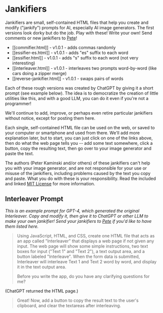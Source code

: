 # Jankifiers

Jankifiers are small, self-contained HTML files that help you create and modify ("jankify") prompts for AI, especially AI image generators. The first versions look dorky but do the job. Play with these! Write your own! Send comments or new jankifiers to [Pete](mailto:kaminski@istori.com)!

- [[commifier.html]] - v1.0.1 - adds commas randomly
- [[essifier-es.html]] - v1.0.1 - adds "es" suffix to each word
- [[essifier.html]] - v1.0.1 - adds "s" suffix to each word (not very interesting)
- [[interleaver.html]] - v1.0.1 - interleaves two prompts word-by-word (like cars doing a zipper merge)
- [[reverse-jankifier.html]] - v1.0.1 - swaps pairs of words

Each of these rough versions was created by ChatGPT by giving it a short prompt (see example below). The idea is to democratize the creation of little utilities like this, and with a good LLM, you can do it even if you're not a programmer!

We'll continue to add, improve, or perhaps even retire particular jankifiers without notice, except for posting them here.

Each single, self-contained HTML file can be used on the web, or saved to your computer or smartphone and used from there. We'll add more explanation later, but to start, you can just click on one of the links above, then do what the web page tells you -- add some text somewhere, click a button, copy the resulting text, then go over to your image generator and paste the text.

The authors (Peter Kaminski and/or others)  of these jankifiers can't help you with your image generator, and are not responsible for your use or misuse of the jankifiers, including problems caused by the text you copy and paste. What you do with these is your responsibility. Read the included and linked [MIT License](https://opensource.org/license/MIT) for more information.

## Interleaver Prompt

_This is an example prompt for GPT-4, which generated the original Interleaver. Copy and modify it, then give it to ChatGPT or other LLM to make your own jankifier! Send your jankifiers to [Pete](mailto:kaminski@istori.com) if you'd like to have them listed here._

> Using JavaScript, HTML, and CSS, create one HTML file that acts as an app called "Interleaver" that displays a web page if not given any input. The web page will show some simple instructions, two text boxes for input ("Text 1" and "Text 2"), a text output area, and a button labeled "Interleave". When the form data is submitted, Interleaver will interleave Text 1 and Text 2 word by word, and display it in the text output area.
> 
>  Before you write the app, do you have any clarifying questions for me?

(ChatGPT returned the HTML page.)

> Great! Now, add a button to copy the result text to the user's clipboard, and clear the textareas after interleaving.
